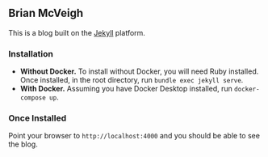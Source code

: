 ## Brian McVeigh

This is a blog built on the [Jekyll](https://jekyllrb.com/)
platform.

### Installation

* **Without Docker.** To install without Docker, you will need Ruby installed. Once installed,
in the root directory, run `bundle exec jekyll serve`.
* **With Docker.** Assuming you have Docker Desktop installed, run `docker-compose up`.

### Once Installed

Point your browser to `http://localhost:4000` and you should be able to see
the blog.
